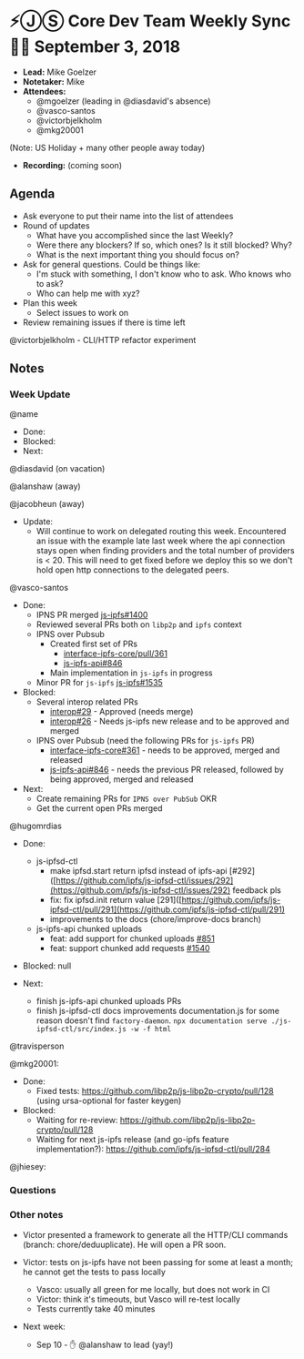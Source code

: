 # ⚡️ⒿⓈ Core Dev Team Weekly Sync 🙌🏽 September 3, 2018


- **Lead:** Mike Goelzer
- **Notetaker:** Mike
- **Attendees:**
  - @mgoelzer (leading in @diasdavid's absence)
  - @vasco-santos
  - @victorbjelkholm
  - @mkg20001
  
(Note:  US Holiday + many other people away today)
  
- **Recording:** (coming soon)

## Agenda

- Ask everyone to put their name into the list of attendees
- Round of updates
  - What have you accomplished since the last Weekly?
  - Were there any blockers? If so, which ones? Is it still blocked? Why?
  - What is the next important thing you should focus on?
- Ask for general questions. Could be things like:
  - I'm stuck with something, I don't know who to ask. Who knows who to ask?
  - Who can help me with xyz?
- Plan this week
  - Select issues to work on
- Review remaining issues if there is time left

@victorbjelkholm
	- CLI/HTTP refactor experiment

## Notes

### Week Update

@name
 - Done:
 - Blocked:
 - Next:

@diasdavid (on vacation)

@alanshaw (away)
    
@jacobheun (away)
  - Update: 
    - Will continue to work on delegated routing this week. Encountered an issue with the example late last week where the api connection stays open when finding providers and the total number of providers is < 20. This will need to get fixed before we deploy this so we don't hold open http connections to the delegated peers.

@vasco-santos
 - Done:
   - IPNS PR merged [js-ipfs#1400](https://github.com/ipfs/js-ipfs/pull/1400)
   - Reviewed several PRs both on `libp2p` and `ipfs` context
   - IPNS over Pubsub
     - Created first set of PRs
       - [interface-ipfs-core/pull/361](https://github.com/ipfs/interface-ipfs-core/pull/361)
       - [js-ipfs-api#846](https://github.com/ipfs/js-ipfs-api/pull/846)
     - Main implementation in `js-ipfs` in progress
   - Minor PR for `js-ipfs` [js-ipfs#1535](https://github.com/ipfs/js-ipfs/pull/1535)
 - Blocked:
   - Several interop related PRs
     - [interop#29](https://github.com/ipfs/interop/pull/29) - Approved (needs merge)
     - [interop#26](https://github.com/ipfs/interop/pull/26) - Needs js-ipfs new release and to be approved and merged
   - IPNS over Pubsub (need the following PRs for `js-ipfs` PR)
     - [interface-ipfs-core#361](https://github.com/ipfs/interface-ipfs-core/pull/361) - needs to be approved, merged and released
     - [js-ipfs-api#846](https://github.com/ipfs/js-ipfs-api/pull/846) - needs the previous PR released, followed by being approved, merged and released
 - Next:
   - Create remaining PRs for `IPNS over PubSub` OKR
   - Get the current open PRs merged

@hugomrdias
- Done:
  - js-ipfsd-ctl
    - make ipfsd.start return ipfsd instead of ipfs-api [#292]([https://github.com/ipfs/js-ipfsd-ctl/issues/292](https://github.com/ipfs/js-ipfsd-ctl/issues/292) feedback pls
    - fix: fix ipfsd.init return value [291]([https://github.com/ipfs/js-ipfsd-ctl/pull/291](https://github.com/ipfs/js-ipfsd-ctl/pull/291)
    - improvements to the docs (chore/improve-docs branch)
  - js-ipfs-api chunked uploads
    - feat: add support for chunked uploads [#851](https://github.com/ipfs/js-ipfs-api/pull/851)
    - feat: support chunked add requests [#1540](https://github.com/ipfs/js-ipfs/pull/1540)
  
- Blocked: null
- Next: 
  - finish js-ipfs-api chunked uploads PRs
  - finish js-ipfsd-ctl docs improvements documentation.js for some reason doesn't find `factory-daemon`. `npx documentation serve ./js-ipfsd-ctl/src/index.js -w -f html`

  
  
@travisperson

@mkg20001:
- Done:
  - Fixed tests: https://github.com/libp2p/js-libp2p-crypto/pull/128 (using ursa-optional for faster keygen)
- Blocked:
   - Waiting for re-review: https://github.com/libp2p/js-libp2p-crypto/pull/128
   - Waiting for next js-ipfs release (and go-ipfs feature implementation?): https://github.com/ipfs/js-ipfsd-ctl/pull/284

@jhiesey:


### Questions

### Other notes

- Victor presented a framework to generate all the HTTP/CLI commands (branch:  chore/deduuplicate).  He will open a PR soon.

- Victor:  tests on js-ipfs have not been passing for some at least a month; he cannot get the tests to pass locally
	- Vasco:  usually all green for me locally, but does not work in CI
  - Victor:  think it's timeouts, but Vasco will re-test locally
  - Tests currently take 40 minutes

- Next week:
  - Sep 10 - ✋ @alanshaw to lead (yay!)
  

<!-- After each call, the notetaker submits a PR to ipfs/pm to store the notes on the meeting-notes folder -->
